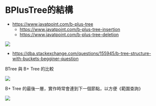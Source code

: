 # BPlusTree的結構

* https://www.javatpoint.com/b-plus-tree
    * https://www.javatpoint.com/b-plus-tree-insertion
    * https://www.javatpoint.com/b-plus-tree-deletion

![](https://static.javatpoint.com/ds/images/b-plus-tree.png)

* https://dba.stackexchange.com/questions/155945/b-tree-structure-with-buckets-begginer-question

BTree 與 B+ Tree 的比較

![](https://i.stack.imgur.com/HOgVK.png)

B+ Tree 的最後一層，實作時常會連到下一個節點，以方便《範圍查詢》

![](https://i.stack.imgur.com/qEXGR.png)

